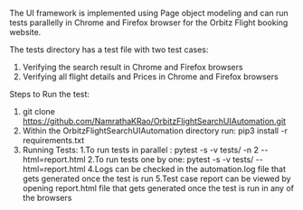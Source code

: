 The UI framework is implemented using Page object modeling and can run tests parallelly in Chrome and Firefox browser for the Orbitz Flight booking website.

The tests directory has a test file with two test cases:
1. Verifying the search result in Chrome and Firefox browsers
2. Verifying all flight details and Prices in Chrome and Firefox browsers

Steps to Run the test:
1. git clone https://github.com/NamrathaKRao/OrbitzFlightSearchUIAutomation.git
2. Within the OrbitzFlightSearchUIAutomation directory run: pip3 install -r requirements.txt
3. Running Tests:
    1.To run tests in parallel : pytest -s -v tests/ -n 2 --html=report.html
    2.To run tests one by one: pytest -s -v tests/ --html=report.html
4.Logs can be checked in the automation.log file that gets generated once the test is run
5.Test case report can be viewed by opening report.html file that gets generated once the test is run in any of the browsers
